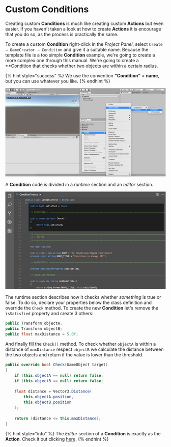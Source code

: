 # Custom Conditions

Creating custom **Conditions** is much like creating custom **Actions** but even easier. If you haven't taken a look at how to create **Actions** it is encourage that you do so, as the process is practically the same.

To create a custom **Condition** right-click in the _Project Panel_, select `Create → GameCreator → Condition` and give it a suitable name. Because the template file is a too simple **Condition** example, we're going to create a more complex one through this manual. We're going to create a \*\*Condition that checks whether two objects are within a certain radius.

{% hint style="success" %}
We use the convention **"Condition" +** **name**, but you can use whatever you like.
{% endhint %}

![](../../.gitbook/assets/api-create-action%20%281%29.jpg)

A **Condition** code is divided in a _runtime_ section and an _editor_ section.

![](../../.gitbook/assets/api-condition-runtime.jpg)

The runtime section describes how it checks whether _something_ is true or false. To do so, declare your properties below the class definition and override the `Check` method. To create the new **Condition** let's remove the `isSatisfied` property and create 3 others:

```csharp
public Transform objectA;
public Transform objectB;
public float maxDistance = 5.0f;
```

And finally fill the `Check()` method. To check whether `objectA` is within a distance of `maxDistance` respect `objectB` we calculate the distance between the two objects and return if the value is lower than the threshold.

```csharp
public override bool Check(GameObject target)
{
    if (this.objectA == null) return false;
    if (this.objectB == null) return false;
​
    float distance = Vector3.Distance(
        this.objectA.position,
        this.objectB.position
    );
​
    return (distance <= this.maxDistance);
}
```

{% hint style="info" %}
The _Editor_ section of a **Condition** is exactly as the **Action**. Check it out clicking [here](custom-actions.md#editor-body-example).
{% endhint %}

